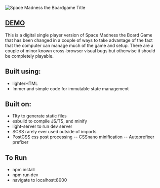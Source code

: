 ![Space Madness the Boardgame Title](https://robertpage.github.io/space-madness/images/modal-content/title.jpg)

## [DEMO](https://robertpage.github.io/space-madness/)

This is a digital single player version of Space Madness the Board Game that has been changed in a couple of ways to take advantage of the fact that the computer can manage much of the game and setup. There are a couple of minor known cross-browser visual bugs but otherwise it should be completely playable.

## Built using:
- lighterHTML
- Immer and simple code for immutable state management

## Built on:
- 11ty to generate static files
- esbuild to compile JS/TS, and minify
- light-server to run dev server
- SCSS rarely ever used outside of imports
- PostCSS css post processing
-- CSSnano minification
-- Autoprefixer prefixer

## To Run
- npm install
- npm run dev
- navigate to localhost:8000